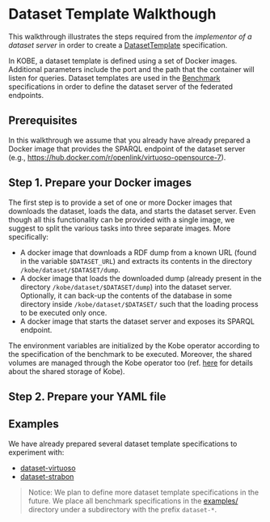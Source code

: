 # Dataset Template Walkthough

This walkthrough illustrates the steps required from the *implementor of a dataset server* in order to create a [DatasetTemplate](../operator/docs/api.md#datasettemplate) specification.

In KOBE, a dataset template is defined using a set of Docker images.
Additional parameters include the port and the path that the container will listen for queries.
Dataset templates are used in the [Benchmark](../operator/docs/api.md#benchmark) specifications in order to define the dataset server of the federated endpoints.

## Prerequisites

In this walkthrough we assume that you already have already prepared a Docker image that provides the SPARQL endpoint of the dataset server (e.g., https://hub.docker.com/r/openlink/virtuoso-opensource-7).

## Step 1. Prepare your Docker images

The first step is to provide a set of one or more Docker images that downloads the dataset, loads the data, and starts the dataset server.
Even though all this functionality can be provided with a single image, we suggest to split the various tasks into three separate images.
More specifically:

* A docker image that downloads a RDF dump from a known URL (found in the variable `$DATASET_URL`) and extracts its contents in the directory `/kobe/dataset/$DATASET/dump`.
* A docker image that loads the downloaded dump (already present in the directory `/kobe/dataset/$DATASET/dump`) into the dataset server.
  Optionally, it can back-up the contents of the database in some directory inside `/kobe/dataset/$DATASET/` such that the loading process to be executed only once. 
* A docker image that starts the dataset server and exposes its SPARQL endpoint.

The environment variables are initialized by the Kobe operator according to the specification of the benchmark to be executed.
Moreover, the shared volumes are managed through the Kobe operator too (ref. [here](../operator/docs/storage.md) for details about the shared storage of Kobe).

## Step 2. Prepare your YAML file


## Examples

We have already prepared several dataset template specifications to experiment with:

* [dataset-virtuoso](../examples/dataset-virtuoso)
* [dataset-strabon](../examples/dataset-strabon)

> Notice: We plan to define more dataset template specifications in the future.
> We place all benchmark specifications in the [examples/](../examples/) directory
> under a subdirectory with the prefix `dataset-*`. 

